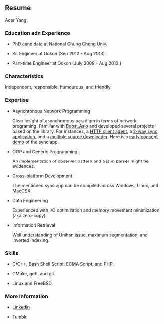 ## Resume

Acer Yang

### Education adn Experience

- PhD candidate at National Chung Cheng Univ.

- Sr. Engineer at Ookon (Sep 2012 - Aug 2013)

- Part-time Engineer at Ookon (July 2009 - Aug 2012 )

### Characteristics

  Independent, responsible, humourous, and friendly.

### Expertise

- Asynchronous Network Programming

  Clear insight of asynchronous paradigm in terms of network programing.
  Familiar with [Boost.Asio](http://www.boost.org/doc/libs/1_54_0/doc/html/boost_asio.html) and developed
  several projects based on the library. For instances, a [HTTP client agent](https://github.com/yangacer/agent), 
  a [2-way sync application](https://github.com/yangacer/synmon), and a [multiple source downloader](https://github.com/yangacer/magent).
  Here is a [early concept demo](http://youtu.be/jBFhDLtmtoQ) of the sync app.

- OOP and Generic Programming

  An [implementation of observer pattern](https://github.com/yangacer/Observable) and a [json parser](https://github.com/yangacer/JSON-CC) might be evidences.

- Cross-platform Development

  The mentioned sync app can be compiled across Windows, Linux, and MacOSX.

- Data Engineering

  Experienced with I/O optimization and memory movement minimization (aka zero-copy). 

- Information Retrieval

  Well understanding of Unihan issue, maximum segmentation, and inverted indexing.

### Skills

- C/C++, Bash Shell Script, ECMA Script, and PHP.

- CMake, gdb, and git.

- Linux and FreeBSD.


### More Information

- [Linkedin](http://tw.linkedin.com/pub/acer-yang/2b/a9a/872)

- [Tumblr](http://yangacer.tumblr.com)





